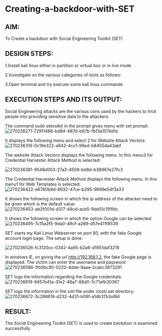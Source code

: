 # Creating-a-backdoor-with-SET
## AIM:
To Create a backdoor with Social Engineering Toolkit (SET)

## DESIGN STEPS:
1.Install kali linux either in partition or virtual box or in live mode

2.Investigate on the various categories of tools as follows:

3.Open terminal and try execute some kali linux commands

## EXECUTION STEPS AND ITS OUTPUT:
Social Engineering attacks are the various cons used by the hackers to trick people into providing sensitive data to the attackers.

The command sudo setoolkit in the prompt gives menu with set prompt:
![270236271-72911488-bd84-487d-b87b-fb13a107dd1e](https://github.com/durga46/creating-a-backdoor-with-SET/assets/75235704/cb704612-6a91-432d-afec-f613a6342220)



It displays the following menu and select 2 for Website Attack Vectors:
![270236316-0c19e322-a942-4cc1-99ed-b8455da43abf](https://github.com/durga46/creating-a-backdoor-with-SET/assets/75235704/b6f00f6e-ab4a-4e2e-b04f-ab2a672273a7)



The website Attack Vectors displays the following menu. In this menu3 for Credential Harvester Attack Method is selected:

![270236381-9548d003-27a3-4509-bd8d-b38967e27fc3](https://github.com/durga46/creating-a-backdoor-with-SET/assets/75235704/6eb5f3ce-76fc-4d3b-957e-ed391abba6ad)


The Credential Harvester Attack Method displays the following menu. In this menu1 for Web Templates is selected:
![270236422-a6760b9d-8632-47ce-b295-9699e54f3a33](https://github.com/durga46/creating-a-backdoor-with-SET/assets/75235704/60605ca2-06d5-4291-8798-969648bdaf5a)



It shows the following screen in which the ip address of the attacker need to be given which is the default value:
![270236453-ab2f001d-d317-48cd-acb5-9de51c191fdc](https://github.com/durga46/creating-a-backdoor-with-SET/assets/75235704/65fe2deb-63a0-4fa1-8cca-eaa803955e6e)



It shows the following screen in which the option Google can be selected:
![270236495-7c15a2f5-9da0-49cf-a269-d57e411f8539](https://github.com/durga46/creating-a-backdoor-with-SET/assets/75235704/b3454e92-2528-490f-ac75-3e157beb242d)



SET starts my Kali Linux Webserver on port 80, with the fake Google account login page. The setup is done:

![270236526-fc3120cc-0342-4a95-b2a6-d1951daf3219](https://github.com/durga46/creating-a-backdoor-with-SET/assets/75235704/d901f7ac-c896-4fdc-8e3c-c4eecb53daf7)


In windows IE, on giving the url http://192.168.1.2, the fake Google page is displayed. The victim can enter the username and password
![270236586-1fb0bc90-0220-4dde-9aae-2cabc3873291](https://github.com/durga46/creating-a-backdoor-with-SET/assets/75235704/b91a1ba2-a12b-4ba1-9692-67f2bc9067b3)



SET logs the information regarding the Google credentials:
![270236619-9457e41a-31e2-48a7-88d0-7c71afb30367](https://github.com/durga46/creating-a-backdoor-with-SET/assets/75235704/d2dfa4dd-b6cd-4452-b802-ad97ff14ef04)



SET logs the information in the xml file under /root/.set directory:
![270236672-3c288818-d232-4d31-b09f-a1db311cbd94](https://github.com/durga46/creating-a-backdoor-with-SET/assets/75235704/edc3a333-5728-45f6-9da5-d9c98ecd1ddf)


## RESULT:
The Social Engineering Toolkit (SET) is used to create backdoor is examined successfully
